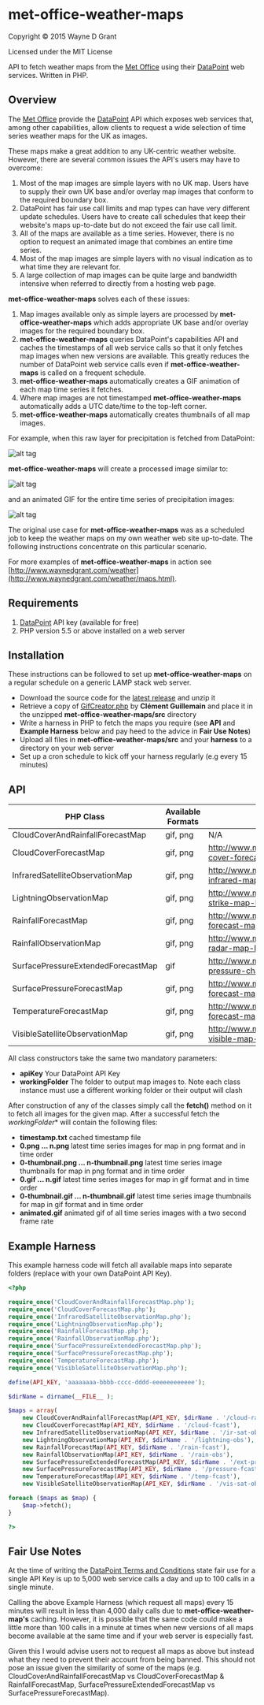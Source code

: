 # met-office-weather-maps

Copyright © 2015 Wayne D Grant

Licensed under the MIT License

API to fetch weather maps from the [Met Office](http://www.metoffice.gov.uk) using their [DataPoint](http://www.metoffice.gov.uk/datapoint) web services. Written in PHP.

## Overview

The [Met Office](http://www.metoffice.gov.uk) provide the [DataPoint](http://www.metoffice.gov.uk/datapoint) API which exposes web services that, among other capabilities, allow clients to request a wide selection of time series weather maps for the UK as images.

These maps make a great addition to any UK-centric weather website. However, there are several common issues the API's users may have to overcome:

1. Most of the map images are simple layers with no UK map. Users have to supply their own UK base and/or overlay map images that conform to the required boundary box.
2. DataPoint has fair use call limits and map types can have very different update schedules. Users have to create call schedules that keep their website's maps up-to-date but do not exceed the fair use call limit.
3. All of the maps are available as a time series. However, there is no option to request an animated image that combines an entire time series.
4. Most of the map images are simple layers with no visual indication as to what time they are relevant for.
5. A large collection of map images can be quite large and bandwidth intensive when referred to directly from a hosting web page.

**met-office-weather-maps** solves each of these issues:

1. Map images available only as simple layers are processed by **met-office-weather-maps** which adds appropriate UK base and/or overlay images for the required boundary box.
2. **met-office-weather-maps** queries DataPoint's capabilities API and caches the timestamps of all web service calls so that it only fetches map images when new versions are available. This greatly reduces the number of DataPoint web service calls even if **met-office-weather-maps** is called on a frequent schedule.
3. **met-office-weather-maps** automatically creates a GIF animation of each map time series it fetches.
4. Where map images are not timestamped **met-office-weather-maps** automatically adds a UTC date/time to the top-left corner.
5. **met-office-weather-maps** automatically creates thumbnails of all map images.

For example, when this raw layer for precipitation is fetched from DataPoint:

![alt tag](precipitation_layer.png)

**met-office-weather-maps** will create a processed image similar to:

![alt tag](precipitation_processed.png)

and an animated GIF for the entire time series of precipitation images:

![alt tag](precipitation_animated.gif)

The original use case for **met-office-weather-maps** was as a scheduled job to keep the weather maps on my own weather web site up-to-date. The following instructions concentrate on this particular scenario.

For more examples of **met-office-weather-maps** in action see [http://www.waynedgrant.com/weather](http://www.waynedgrant.com/weather/maps.html).

## Requirements

1. [DataPoint](http://www.metoffice.gov.uk/datapoint) API key (available for free)
2. PHP version 5.5 or above installed on a web server

## Installation

These instructions can be followed to set up **met-office-weather-maps** on a regular schedule on a generic LAMP stack web server.

* Download the source code for the [latest release](https://github.com/waynedgrant/met-office-weather-maps/releases) and unzip it
* Retrieve a copy of [GifCreator.php](https://github.com/Sybio/GifCreator/blob/master/src/GifCreator/GifCreator.php) by **Clément Guillemain** and place it in the unzipped **met-office-weather-maps/src** directory
* Write a harness in PHP to fetch the maps you require (see **API** and **Example Harness** below and pay heed to the advice in **Fair Use Notes**)
* Upload all files in **met-office-weather-maps/src** and your **harness** to a directory on your web server
* Set up a cron schedule to kick off your harness regularly (e.g every 15 minutes)

## API

| PHP Class                          | Available Formats | DataPoint Reference                                                            |
|------------------------------------|-------------------|--------------------------------------------------------------------------------|
| CloudCoverAndRainfallForecastMap   | gif, png          | N/A                                                                            |
| CloudCoverForecastMap              | gif, png          | http://www.metoffice.gov.uk/datapoint/product/cloud-cover-forecast-map-layer   |
| InfraredSatelliteObservationMap    | gif, png          | http://www.metoffice.gov.uk/datapoint/product/satellite-infrared-map-layer     |
| LightningObservationMap            | gif, png          | http://www.metoffice.gov.uk/datapoint/product/lightning-strike-map-layer       |
| RainfallForecastMap                | gif, png          | http://www.metoffice.gov.uk/datapoint/product/precipitation-forecast-map-layer |
| RainfallObservationMap             | gif, png          | http://www.metoffice.gov.uk/datapoint/product/rainfall-radar-map-layer         |
| SurfacePressureExtendedForecastMap | gif               | http://www.metoffice.gov.uk/datapoint/product/surface-pressure-charts          |
| SurfacePressureForecastMap         | gif, png          | http://www.metoffice.gov.uk/datapoint/product/pressure-forecast-map-layer      |
| TemperatureForecastMap             | gif, png          | http://www.metoffice.gov.uk/datapoint/product/temperature-forecast-map-layer   |
| VisibleSatelliteObservationMap     | gif, png          | http://www.metoffice.gov.uk/datapoint/product/satellite-visible-map-layer      |

All class constructors take the same two mandatory parameters:

* __apiKey__ Your DataPoint API Key
* __workingFolder__ The folder to output map images to. Note each class instance must use a different working folder or their output will clash

After construction of any of the classes simply call the **fetch()** method on it to fetch all images for the given map. After a successful fetch the *workingFolder** will contain the following files:

* __timestamp.txt__ cached timestamp file
* __0.png ... n.png__ latest time series images for map in png format and in time order
* __0-thumbnail.png ... n-thumbnail.png__ latest time series image thumbnails for map in png format and in time order
* __0.gif ... n.gif__ latest time series images for map in gif format and in time order
* __0-thumbnail.gif ... n-thumbnail.gif__ latest time series image thumbnails for map in gif format and in time order
* __animated.gif__ animated gif of all time series images with a two second frame rate

## Example Harness

This example harness code will fetch all available maps into separate folders (replace with your own DataPoint API Key).

```php
<?php

require_once('CloudCoverAndRainfallForecastMap.php');
require_once('CloudCoverForecastMap.php');
require_once('InfraredSatelliteObservationMap.php');
require_once('LightningObservationMap.php');
require_once('RainfallForecastMap.php');
require_once('RainfallObservationMap.php');
require_once('SurfacePressureExtendedForecastMap.php');
require_once('SurfacePressureForecastMap.php');
require_once('TemperatureForecastMap.php');
require_once('VisibleSatelliteObservationMap.php');

define(API_KEY, 'aaaaaaaa-bbbb-cccc-dddd-eeeeeeeeeeee');

$dirName = dirname(__FILE__ );

$maps = array(
    new CloudCoverAndRainfallForecastMap(API_KEY, $dirName . '/cloud-rain-fcast'),
    new CloudCoverForecastMap(API_KEY, $dirName . '/cloud-fcast'),
    new InfraredSatelliteObservationMap(API_KEY, $dirName . '/ir-sat-obs'),
    new LightningObservationMap(API_KEY, $dirName . '/lightning-obs'),
    new RainfallForecastMap(API_KEY, $dirName . '/rain-fcast'),
    new RainfallObservationMap(API_KEY, $dirName . '/rain-obs'),
    new SurfacePressureExtendedForecastMap(API_KEY, $dirName . '/ext-pressure-fcast'),
    new SurfacePressureForecastMap(API_KEY, $dirName . '/pressure-fcast'),
    new TemperatureForecastMap(API_KEY, $dirName . '/temp-fcast'),
    new VisibleSatelliteObservationMap(API_KEY, $dirName . '/vis-sat-obs'));

foreach ($maps as $map) {
    $map->fetch();
}

?>
```

## Fair Use Notes

At the time of writing the [DataPoint Terms and Conditions](http://www.metoffice.gov.uk/datapoint/terms-conditions) state fair use for a single API Key is up to 5,000 web service calls a day and up to 100 calls in a single minute.

Calling the above Example Harness (which request all maps) every 15 minutes will result in less than 4,000 daily calls due to **met-office-weather-map's** caching. However, it is possible that the same code could make a little more than 100 calls in a minute at times when new versions of all maps become available at the same time and if your web server is especially fast.

Given this I would advise users not to request all maps as above but instead what they need to prevent their account from being banned. This should not pose an issue given the similarity of some of the maps (e.g. CloudCoverAndRainfallForecastMap vs CloudCoverForecastMap & RainfallForecastMap, SurfacePressureExtendedForecastMap vs SurfacePressureForecastMap).
